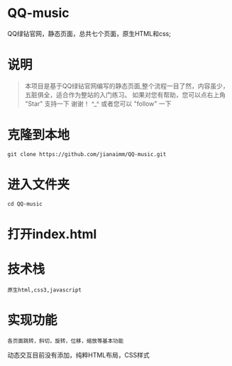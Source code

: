 # QQ-music

QQ绿钻官网，静态页面，总共七个页面，原生HTML和css;

# 说明

> 本项目是基于QQ绿钻官网编写的静态页面,整个流程一目了然，内容虽少，五脏俱全，适合作为整站的入门练习。 如果对您有帮助，您可以点右上角 "Star" 支持一下 谢谢！ ^_^ 或者您可以 "follow" 一下
# 克隆到本地

```
git clone https://github.com/jianaimm/QQ-music.git
```

# 进入文件夹
```
cd QQ-music
```

# 打开index.html


# 技术栈
```
原生html,css3,javascript
```
# 实现功能
```
各页面跳转，斜切，旋转，位移，缩放等基本功能
```
动态交互目前没有添加，纯粹HTML布局，CSS样式
